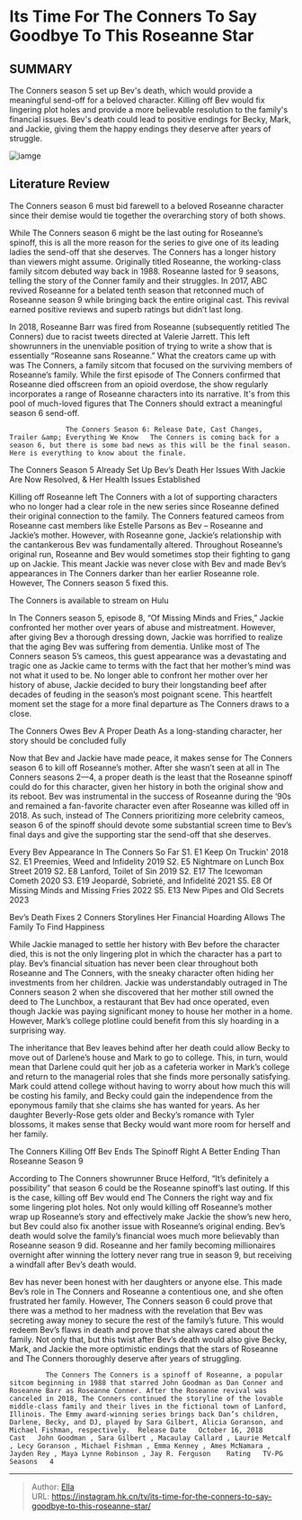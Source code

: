 # Its Time For The Conners To Say Goodbye To This Roseanne Star


## SUMMARY 



  The Conners season 5 set up Bev&#39;s death, which would provide a meaningful send-off for a beloved character.   Killing off Bev would fix lingering plot holes and provide a more believable resolution to the family&#39;s financial issues.   Bev&#39;s death could lead to positive endings for Becky, Mark, and Jackie, giving them the happy endings they deserve after years of struggle.  

![iamge](https://static1.srcdn.com/wordpress/wp-content/uploads/2023/06/the-conners-harris-and-cast.jpg)

## Literature Review
The Conners season 6 must bid farewell to a beloved Roseanne character since their demise would tie together the overarching story of both shows.




While The Conners season 6 might be the last outing for Roseanne’s spinoff, this is all the more reason for the series to give one of its leading ladies the send-off that she deserves. The Conners has a longer history than viewers might assume. Originally titled Roseanne, the working-class family sitcom debuted way back in 1988. Roseanne lasted for 9 seasons, telling the story of the Conner family and their struggles. In 2017, ABC revived Roseanne for a belated tenth season that retconned much of Roseanne season 9 while bringing back the entire original cast. This revival earned positive reviews and superb ratings but didn’t last long.




In 2018, Roseanne Barr was fired from Roseanne (subsequently retitled The Conners) due to racist tweets directed at Valerie Jarrett. This left showrunners in the unenviable position of trying to write a show that is essentially “Roseanne sans Roseanne.” What the creators came up with was The Conners, a family sitcom that focused on the surviving members of Roseanne’s family. While the first episode of The Conners confirmed that Roseanne died offscreen from an opioid overdose, the show regularly incorporates a range of Roseanne characters into its narrative. It&#39;s from this pool of much-loved figures that The Conners should extract a meaningful season 6 send-off.

                  The Conners Season 6: Release Date, Cast Changes, Trailer &amp; Everything We Know   The Conners is coming back for a season 6, but there is some bad news as this will be the final season. Here is everything to know about the finale.    


 The Conners Season 5 Already Set Up Bev’s Death 
Her Issues With Jackie Are Now Resolved, &amp; Her Health Issues Established 
         




 Killing off Roseanne left The Conners with a lot of supporting characters who no longer had a clear role in the new series since Roseanne defined their original connection to the family. The Conners featured cameos from Roseanne cast members like Estelle Parsons as Bev – Roseanne and Jackie’s mother. However, with Roseanne gone, Jackie’s relationship with the cantankerous Bev was fundamentally altered. Throughout Roseanne’s original run, Roseanne and Bev would sometimes stop their fighting to gang up on Jackie. This meant Jackie was never close with Bev and made Bev’s appearances in The Conners darker than her earlier Roseanne role. However, The Conners season 5 fixed this.



The Conners is available to stream on Hulu




In The Conners season 5, episode 8, “Of Missing Minds and Fries,” Jackie confronted her mother over years of abuse and mistreatment. However, after giving Bev a thorough dressing down, Jackie was horrified to realize that the aging Bev was suffering from dementia. Unlike most of The Conners season 5’s cameos, this guest appearance was a devastating and tragic one as Jackie came to terms with the fact that her mother’s mind was not what it used to be. No longer able to confront her mother over her history of abuse, Jackie decided to bury their longstanding beef after decades of feuding in the season’s most poignant scene. This heartfelt moment set the stage for a more final departure as The Conners draws to a close.






 The Conners Owes Bev A Proper Death 
As a long-standing character, her story should be concluded fully
          

Now that Bev and Jackie have made peace, it makes sense for The Conners season 6 to kill off Roseanne’s mother. After she wasn’t seen at all in The Conners seasons 2—4, a proper death is the least that the Roseanne spinoff could do for this character, given her history in both the original show and its reboot. Bev was instrumental in the success of Roseanne during the ‘90s and remained a fan-favorite character even after Roseanne was killed off in 2018. As such, instead of The Conners prioritizing more celebrity cameos, season 6 of the spinoff should devote some substantial screen time to Bev’s final days and give the supporting star the send-off that she deserves.

 Every Bev Appearance In The Conners So Far     S1. E1 Keep On Truckin&#39;  2018   S2. E1 Preemies, Weed and Infidelity  2019   S2. E5 Nightmare on Lunch Box Street  2019   S2. E8 Lanford, Toilet of Sin  2019   S2. E17 The Icewoman Cometh  2020   S3. E19 Jeopardé, Sobrieté, and Infidelité  2021   S5. E8 Of Missing Minds and Missing Fries  2022   S5. E13 New Pipes and Old Secrets  2023   








 Bev’s Death Fixes 2 Conners Storylines 
Her Financial Hoarding Allows The Family To Find Happiness
          

While Jackie managed to settle her history with Bev before the character died, this is not the only lingering plot in which the character has a part to play. Bev’s financial situation has never been clear throughout both Roseanne and The Conners, with the sneaky character often hiding her investments from her children. Jackie was understandably outraged in The Conners season 2 when she discovered that her mother still owned the deed to The Lunchbox, a restaurant that Bev had once operated, even though Jackie was paying significant money to house her mother in a home. However, Mark’s college plotline could benefit from this sly hoarding in a surprising way.

The inheritance that Bev leaves behind after her death could allow Becky to move out of Darlene’s house and Mark to go to college. This, in turn, would mean that Darlene could quit her job as a cafeteria worker in Mark’s college and return to the managerial roles that she finds more personally satisfying. Mark could attend college without having to worry about how much this will be costing his family, and Becky could gain the independence from the eponymous family that she claims she has wanted for years. As her daughter Beverly-Rose gets older and Becky’s romance with Tyler blossoms, it makes sense that Becky would want more room for herself and her family.






 The Conners Killing Off Bev Ends The Spinoff Right 
A Better Ending Than Roseanne Season 9
         

According to The Conners showrunner Bruce Helford, “It’s definitely a possibility” that season 6 could be the Roseanne spinoff’s last outing. If this is the case, killing off Bev would end The Conners the right way and fix some lingering plot holes. Not only would killing off Roseanne’s mother wrap up Roseanne’s story and effectively make Jackie the show’s new hero, but Bev could also fix another issue with Roseanne’s original ending. Bev’s death would solve the family’s financial woes much more believably than Roseanne season 9 did. Roseanne and her family becoming millionaires overnight after winning the lottery never rang true in season 9, but receiving a windfall after Bev’s death would.




Bev has never been honest with her daughters or anyone else. This made Bev’s role in The Conners and Roseanne a contentious one, and she often frustrated her family. However, The Conners season 6 could prove that there was a method to her madness with the revelation that Bev was secreting away money to secure the rest of the family’s future. This would redeem Bev’s flaws in death and prove that she always cared about the family. Not only that, but this twist after Bev’s death would also give Becky, Mark, and Jackie the more optimistic endings that the stars of Roseanne and The Conners thoroughly deserve after years of struggling.

             The Conners The Conners is a spinoff of Roseanne, a popular sitcom beginning in 1988 that starred John Goodman as Dan Conner and Roseanne Barr as Roseanne Conner. After the Roseanne revival was canceled in 2018, The Conners continued the storyline of the lovable middle-class family and their lives in the fictional town of Lanford, Illinois. The Emmy award-winning series brings back Dan’s children, Darlene, Becky, and DJ, played by Sara Gilbert, Alicia Goranson, and Michael Fishman, respectively.  Release Date   October 16, 2018    Cast   John Goodman , Sara Gilbert , Macaulay Callard , Laurie Metcalf , Lecy Goranson , Michael Fishman , Emma Kenney , Ames McNamara , Jayden Rey , Maya Lynne Robinson , Jay R. Ferguson    Rating   TV-PG    Seasons   4       


---

> Author: [Ella](https://instagram.hk.cn/)  
> URL: https://instagram.hk.cn/tv/its-time-for-the-conners-to-say-goodbye-to-this-roseanne-star/  

